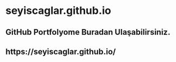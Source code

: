 # seyiscaglar.github.io
<h2>GitHub Portfolyome Buradan Ulaşabilirsiniz.</h2>
<h2>https://seyiscaglar.github.io/</h2>
